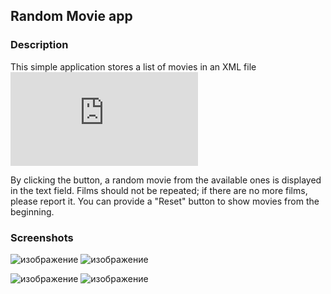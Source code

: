 ## Random Movie app 

### Description

This simple application stores a list of movies in an XML file ![strings.xml](https://developer.android.com/guide/topics/resources/string-resource.html)

By clicking the button, a random movie from the available ones is displayed in the text field. Films should not be repeated; if there are no more films, please report it. You can provide a "Reset" button to show movies from the beginning.

### Screenshots 

![изображение](https://github.com/mrglaster/ISU-HW-MobileDev/assets/50916604/9af0ee51-b997-46e8-bfd7-628f257be854)     ![изображение](https://github.com/mrglaster/ISU-HW-MobileDev/assets/50916604/509c7576-bea7-41cd-8a55-3914cf68966a)



![изображение](https://github.com/mrglaster/ISU-HW-MobileDev/assets/50916604/0b8c8791-9ad0-4985-b63d-622aa4adab80)     ![изображение](https://github.com/mrglaster/ISU-HW-MobileDev/assets/50916604/d5a31150-daaa-447f-a1cb-beac9d9104d8)

